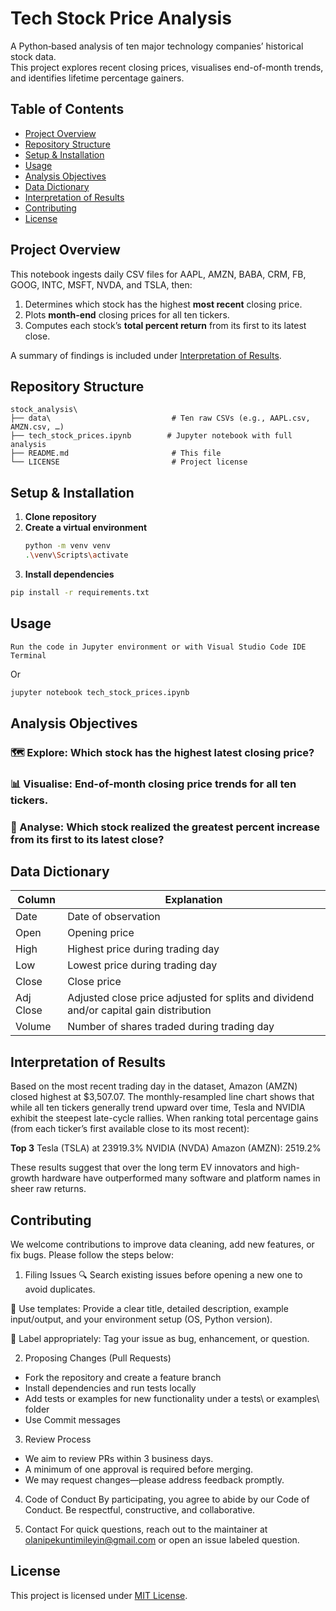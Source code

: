 # Tech Stock Price Analysis

A Python‐based analysis of ten major technology companies’ historical stock data.  
This project explores recent closing prices, visualises end-of-month trends, and identifies lifetime percentage gainers.

## Table of Contents

- [Project Overview](#project-overview)  
- [Repository Structure](#repository-structure)  
- [Setup & Installation](#setup--installation)  
- [Usage](#usage)  
- [Analysis Objectives](#analysis-objectives)   
- [Data Dictionary](#data-dictionary) 
- [Interpretation of Results](#interpretation-of-results)  
- [Contributing](#contributing)  
- [License](#license)  

## Project Overview

This notebook ingests daily CSV files for AAPL, AMZN, BABA, CRM, FB, GOOG, INTC, MSFT, NVDA, and TSLA, then:

1. Determines which stock has the highest **most recent** closing price.  
2. Plots **month-end** closing prices for all ten tickers.  
3. Computes each stock’s **total percent return** from its first to its latest close.

A summary of findings is included under [Interpretation of Results](#interpretation-of-results).

## Repository Structure

```plaintext
stock_analysis\
├── data\                           # Ten raw CSVs (e.g., AAPL.csv, AMZN.csv, …)
├── tech_stock_prices.ipynb        # Jupyter notebook with full analysis
├── README.md                       # This file
└── LICENSE                         # Project license
```

## Setup & Installation
1. **Clone repository**  
2. **Create a virtual environment**  
   ```bash
   python -m venv venv
   .\venv\Scripts\activate
   ```
3. **Install dependencies**
```bash
pip install -r requirements.txt
```
## Usage
```plain text
Run the code in Jupyter environment or with Visual Studio Code IDE Terminal
```
Or
```bash
jupyter notebook tech_stock_prices.ipynb
```

## Analysis Objectives

### 🗺️ Explore: Which stock has the highest latest closing price?

### 📊 Visualise: End-of-month closing price trends for all ten tickers.

### 🔎 Analyse: Which stock realized the greatest percent increase from its first to its latest close?

## Data Dictionary 

| Column    | Explanation                                                                            |
| --------- | -------------------------------------------------------------------------------------- |
| Date      | Date of observation                                                                    |
| Open      | Opening price                                                                          |
| High      | Highest price during trading day                                                       |
| Low       | Lowest price during trading day                                                        |
| Close     | Close price                                                                            |
| Adj Close | Adjusted close price adjusted for splits and dividend and/or capital gain distribution |
| Volume    | Number of shares traded during trading day                                             |

## Interpretation of Results

Based on the most recent trading day in the dataset, Amazon (AMZN) closed highest at $3,507.07.
The monthly-resampled line chart shows that while all ten tickers generally trend upward over time, Tesla and NVIDIA exhibit the steepest late-cycle rallies.
When ranking total percentage gains (from each ticker’s first available close to its most recent):

**Top 3**
Tesla (TSLA) at 23919.3%
NVIDIA (NVDA)
Amazon (AMZN): 2519.2%


These results suggest that over the long term EV innovators and high-growth hardware have outperformed many software and platform names in sheer raw returns.

## Contributing
We welcome contributions to improve data cleaning, add new features, or fix bugs. Please follow the steps below:

1. Filing Issues
🔍 Search existing issues before opening a new one to avoid duplicates.

📝 Use templates: Provide a clear title, detailed description, example input/output, and your environment setup (OS, Python version).

🚩 Label appropriately: Tag your issue as bug, enhancement, or question.

2. Proposing Changes (Pull Requests)
-   Fork the repository and create a feature branch
-   Install dependencies and run tests locally
-   Add tests or examples for new functionality under a tests\ or examples\ folder
-   Use Commit messages
3. Review Process
-   We aim to review PRs within 3 business days.
-   A minimum of one approval is required before merging.
-   We may request changes—please address feedback promptly.

4. Code of Conduct
By participating, you agree to abide by our Code of Conduct. Be respectful, constructive, and collaborative.

5. Contact
For quick questions, reach out to the maintainer at olanipekuntimileyin@gmail.com or open an issue labeled question.
## License
This project is licensed under [MIT License](./LICENSE).
